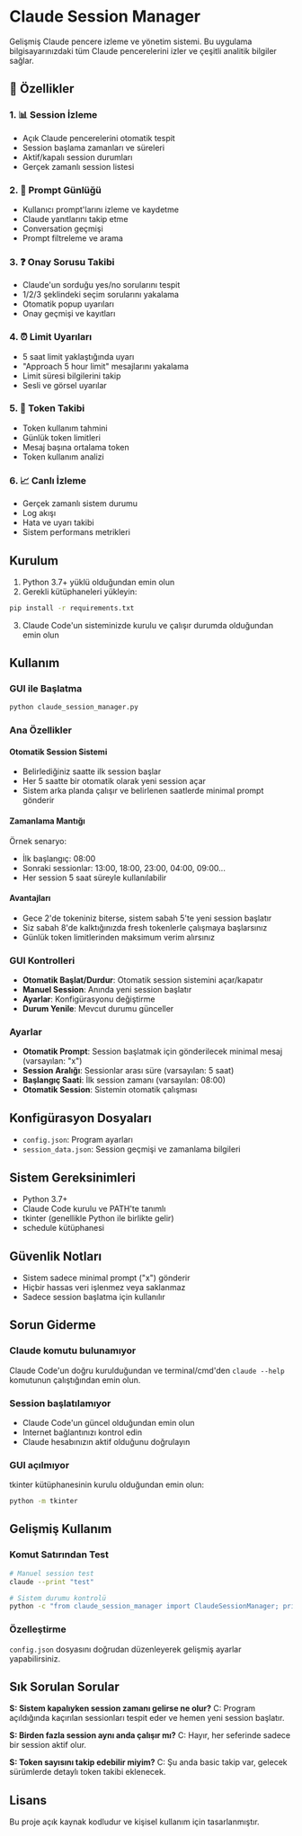 # Claude Session Manager

Gelişmiş Claude pencere izleme ve yönetim sistemi. Bu uygulama bilgisayarınızdaki tüm Claude pencerelerini izler ve çeşitli analitik bilgiler sağlar.

## 🚀 Özellikler

### 1. 📊 Session İzleme
- Açık Claude pencerelerini otomatik tespit
- Session başlama zamanları ve süreleri
- Aktif/kapalı session durumları
- Gerçek zamanlı session listesi

### 2. 💬 Prompt Günlüğü
- Kullanıcı prompt'larını izleme ve kaydetme
- Claude yanıtlarını takip etme
- Conversation geçmişi
- Prompt filtreleme ve arama

### 3. ❓ Onay Sorusu Takibi
- Claude'un sorduğu yes/no sorularını tespit
- 1/2/3 şeklindeki seçim sorularını yakalama
- Otomatik popup uyarıları
- Onay geçmişi ve kayıtları

### 4. ⏰ Limit Uyarıları
- 5 saat limit yaklaştığında uyarı
- "Approach 5 hour limit" mesajlarını yakalama
- Limit süresi bilgilerini takip
- Sesli ve görsel uyarılar

### 5. 🎯 Token Takibi
- Token kullanım tahmini
- Günlük token limitleri
- Mesaj başına ortalama token
- Token kullanım analizi

### 6. 📈 Canlı İzleme
- Gerçek zamanlı sistem durumu
- Log akışı
- Hata ve uyarı takibi
- Sistem performans metrikleri

## Kurulum

1. Python 3.7+ yüklü olduğundan emin olun
2. Gerekli kütüphaneleri yükleyin:
```bash
pip install -r requirements.txt
```

3. Claude Code'un sisteminizde kurulu ve çalışır durumda olduğundan emin olun

## Kullanım

### GUI ile Başlatma
```bash
python claude_session_manager.py
```

### Ana Özellikler

#### Otomatik Session Sistemi
- Belirlediğiniz saatte ilk session başlar
- Her 5 saatte bir otomatik olarak yeni session açar
- Sistem arka planda çalışır ve belirlenen saatlerde minimal prompt gönderir

#### Zamanlama Mantığı
Örnek senaryo:
- İlk başlangıç: 08:00
- Sonraki sessionlar: 13:00, 18:00, 23:00, 04:00, 09:00...
- Her session 5 saat süreyle kullanılabilir

#### Avantajları
- Gece 2'de tokeniniz biterse, sistem sabah 5'te yeni session başlatır
- Siz sabah 8'de kalktığınızda fresh tokenlerle çalışmaya başlarsınız
- Günlük token limitlerinden maksimum verim alırsınız

### GUI Kontrolleri

- **Otomatik Başlat/Durdur**: Otomatik session sistemini açar/kapatır
- **Manuel Session**: Anında yeni session başlatır
- **Ayarlar**: Konfigürasyonu değiştirme
- **Durum Yenile**: Mevcut durumu günceller

### Ayarlar

- **Otomatik Prompt**: Session başlatmak için gönderilecek minimal mesaj (varsayılan: "x")
- **Session Aralığı**: Sessionlar arası süre (varsayılan: 5 saat)
- **Başlangıç Saati**: İlk session zamanı (varsayılan: 08:00)
- **Otomatik Session**: Sistemin otomatik çalışması

## Konfigürasyon Dosyaları

- `config.json`: Program ayarları
- `session_data.json`: Session geçmişi ve zamanlama bilgileri

## Sistem Gereksinimleri

- Python 3.7+
- Claude Code kurulu ve PATH'te tanımlı
- tkinter (genellikle Python ile birlikte gelir)
- schedule kütüphanesi

## Güvenlik Notları

- Sistem sadece minimal prompt ("x") gönderir
- Hiçbir hassas veri işlenmez veya saklanmaz
- Sadece session başlatma için kullanılır

## Sorun Giderme

### Claude komutu bulunamıyor
Claude Code'un doğru kurulduğundan ve terminal/cmd'den `claude --help` komutunun çalıştığından emin olun.

### Session başlatılamıyor
- Claude Code'un güncel olduğundan emin olun
- Internet bağlantınızı kontrol edin
- Claude hesabınızın aktif olduğunu doğrulayın

### GUI açılmıyor
tkinter kütüphanesinin kurulu olduğundan emin olun:
```bash
python -m tkinter
```

## Gelişmiş Kullanım

### Komut Satırından Test
```bash
# Manuel session test
claude --print "test"

# Sistem durumu kontrolü
python -c "from claude_session_manager import ClaudeSessionManager; print(ClaudeSessionManager().get_session_status())"
```

### Özelleştirme
`config.json` dosyasını doğrudan düzenleyerek gelişmiş ayarlar yapabilirsiniz.

## Sık Sorulan Sorular

**S: Sistem kapalıyken session zamanı gelirse ne olur?**
C: Program açıldığında kaçırılan sessionları tespit eder ve hemen yeni session başlatır.

**S: Birden fazla session aynı anda çalışır mı?**
C: Hayır, her seferinde sadece bir session aktif olur.

**S: Token sayısını takip edebilir miyim?**
C: Şu anda basic takip var, gelecek sürümlerde detaylı token takibi eklenecek.

## Lisans

Bu proje açık kaynak kodludur ve kişisel kullanım için tasarlanmıştır.